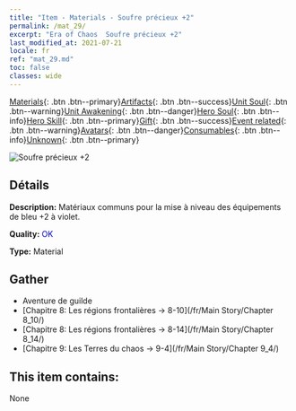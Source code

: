 ```yaml
---
title: "Item - Materials - Soufre précieux +2"
permalink: /mat_29/
excerpt: "Era of Chaos  Soufre précieux +2"
last_modified_at: 2021-07-21
locale: fr
ref: "mat_29.md"
toc: false
classes: wide
---
```

 [Materials](/ItemsFR/){: .btn .btn--primary}[Artifacts](/ItemsFR/Artifacts/){: .btn .btn--success}[Unit Soul](/ItemsFR/UnitSoul/){: .btn .btn--warning}[Unit Awakening](/ItemsFR/UnitAwakening/){: .btn .btn--danger}[Hero Soul](/ItemsFR/HeroSoul/){: .btn .btn--info}[Hero Skill](/ItemsFR/HeroSkill/){: .btn .btn--primary}[Gift](/ItemsFR/Gift/){: .btn .btn--success}[Event related](/ItemsFR/Events/){: .btn .btn--warning}[Avatars](/ItemsFR/Avatars/){: .btn .btn--danger}[Consumables](/ItemsFR/Consumables/){: .btn .btn--info}[Unknown](/ItemsFR/Unknown/){: .btn .btn--primary}

 ![Soufre précieux +2](/images/t/i_cailiao_liuhuang1.png)

## Détails
 **Description:** Matériaux communs pour la mise à niveau des équipements de bleu +2 à violet.

 **Quality:** <span style="color: #0000CD">OK</span>

 **Type:** Material

## Gather

*    Aventure de guilde 
*    [Chapitre 8: Les régions frontalières -> 8-10](/fr/Main Story/Chapter 8_10/) 
*    [Chapitre 8: Les régions frontalières -> 8-14](/fr/Main Story/Chapter 8_14/) 
*    [Chapitre 9: Les Terres du chaos -> 9-4](/fr/Main Story/Chapter 9_4/) 

## This item contains:

  None

